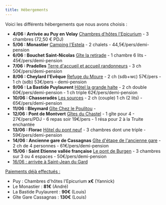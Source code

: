 ```yaml
---
title: Hébergements
---
```

Voici les différents hébergements que nous avons choisis :

* <b>4/06 : Arrivée au Puy en Velay</b> 
 [Chambres d'hôtes l'Epicurium](http://l-epicurium.com/) - 3 chambres (72,50 € PDJ)
* <b>5/06 : Monastier</b>
[Camping l'Estela](https://campingestela.fr) - 2 chalets - 44,5€/pers/demi-pension
* <b>6/06 : Bouchet Saint-Nicolas</b>
[Gîte la retirade](https://gitelaretirade.com/gite/) - 1 chambre 6 lits - 45€/pers/demi-pension
* <b>7/06 : Pradelles</b>
[Terre d'accueil et accueil randonneurs](https://www.auvergnevacances.com/chambres-hotes-auvergne/terre-daccueil-et-accueil-randonneurs-pradelles/) - 3 ch 50€/pers/demi-pension
* <b>8/06 : Cheylard l'Evêque</b>
[Refuge du Moure](http://www.lozere-gite.com/) - 2 ch (sdb+wc) 57€/pers - 1 ch (sdb) 53€/pers - demi-pension
* <b>9/06 : La Bastide Puylaurent</b>
[Hôtel la grande halte](https://www.hotel-lagrandhalte.fr/) - 2 ch double 60€/pers/demi-pension - 1 ch triple 62€/pers/demi-pension 
* <b>10/06 : Chasseradès</b>
[Les sources](http://www.hotel-lozere.fr/) - 2 ch (couple) 1 ch (2 lits) - 65€/pers/demi-pension
* <b>11/06 : Bleymard</b>
[Gîte Chez le Poulitou](https://www.gite-chez-le-poulitou.fr/) - 
* <b>12/06 : Pont de Montvert</b>
[Gîtes du Chastel]( https://cevennes-gites.com/) - 1 gîte pour 4 - 27€/pers/PDJ - 6 repas soir 19€/pers -  1 résa pour 2 à la Truite enchantée
* <b>13/06 : Florac</b>
[Hôtel du pont neuf](https://www.florac-hotel-pontneuf.fr/) - 3 chambres dont une triple - 59€/pers/demi-pension
* <b>14/06 : Ancienne gare de Cassagnas</b>
[Gîte d'étape de l'ancienne gare](http://www.relais-stevenson.fr/) - 2 ch de 4 personnes - 61€/pers/demi-pension
* <b>15/06 : Saint Etienne vallée française</b>
[Le pont de Burgen](http://www.gites-randos-cevennes.com/index.html) - 3 chambres sur 3 ou 4 espaces - 50€/pers/demi-pension
* <u>16/06 : arrivée à Saint-Jean du Gard</u>
  
<u>Paiements déjà effectués :</u>
- Puy : Chambres d'hôtes l'Epicurium **x€** (Yannick)
- Le Monastier : **81€** (André)
- La Bastide Puylaurent : **90€** (Louis)
- Gîte Gare Cassagnas : **130€** (Louis)